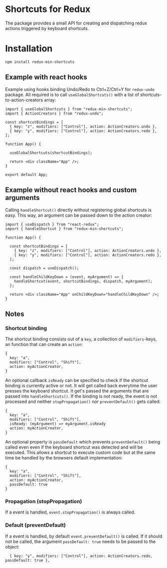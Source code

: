 # Shortcuts for Redux

The package provides a small API for creating and dispatching redux actions triggered by keyboard shortcuts.

# Installation

```
npm install redux-min-shortcuts
```

## Example with react hooks

Example using hooks binding Undo/Redo to Ctrl+Z/Ctrl+Y for `redux-undo` package. All required is to call `useGlobalShortcuts()` with a list of shortcuts-to-action-creators array:

```
import { useGlobalShortcuts } from "redux-min-shortcuts";
import { ActionCreators } from "redux-undo";

const shortcutBindings = [
  { key: "z", modifiers: ["Control"], action: ActionCreators.undo },
  { key: "y", modifiers: ["Control"], action: ActionCreators.redo },
];

function App() {

  useGlobalShortcuts(shortcutBindings);

  return <div className="App" />;
}

export default App;
```

## Example without react hooks and custom arguments

Calling `handleShortcut()` directly without registering global shortcuts is easy. This way, an argument can be passed down to the action creator:

```
import { useDispatch } from "react-redux";
import { handleShortcut } from "redux-min-shortcuts";

function App() {

  const shortcutBindings = [
    { key: "z", modifiers: ["Control"], action: ActionCreators.undo },
    { key: "y", modifiers: ["Control"], action: ActionCreators.redo },
  ];

  const dispatch = useDispatch();

  const handleChildKeyDown = (event, myArgument) => {
    handleShortcut(event, shortcutBindings, dispatch, myArgument);
  };

  return <div className="App" onChildKeyDown="handleChildKeyDown" />;
}
```

## Notes

### Shortcut binding

The shortcut binding consists out of a `key`, a collection of `modifiers`-keys, an function that can create an `action`:

```
{
  key: "a",
  modifiers: ["Control", "Shift"],
  action: myActionCreator,
}
```

An optional callback `isReady` can be specified to check if the shortcut binding is currently active or not. It will get called back everytime the user presses the keyboard shortcut. It get's passed the arguments that are passed into `handleShortcuts()`. If the binding is not ready, the event is not processed and neither `stopPropagation()` nor `preventDefault()` gets called:

```
{
  key: "a",
  modifiers: ["Control", "Shift"],
  isReady: (myArgument) => myArgument.isReady
  action: myActionCreator,
}
```

An optional property is `passDefault` which prevents `preventDefault()` being called even even if the keyboard shortcut was detected and will be executed. This allows a shortcut to execute custom code but at the same time be handled by the browsers default implementation: 

```
{
  key: "a",
  modifiers: ["Control", "Shift"],
  action: myActionCreator,
  passDefault: true
}
```

### Propagation (stopPropagation)

If a event is handled, `event.stopPropagation()` is always called.

### Default (preventDefault)

If a event is handled, by default `event.preventDefault()` is called. If it should not be called, the argument `passDefault: true` needs to be passed to the object:

```
  { key: "y", modifiers: ["Control"], action: ActionCreators.redo, passDefault: true },
```